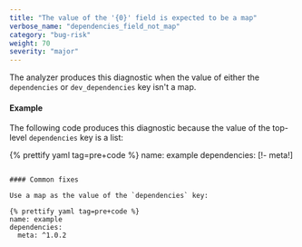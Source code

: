 ```yaml
---
title: "The value of the '{0}' field is expected to be a map"
verbose_name: "dependencies_field_not_map"
category: "bug-risk"
weight: 70
severity: "major"
---
```

The analyzer produces this diagnostic when the value of either the
`dependencies` or `dev_dependencies` key isn't a map.

#### Example

The following code produces this diagnostic because the value of the
top-level `dependencies` key is a list:

{% prettify yaml tag=pre+code %}
name: example
dependencies:
  [!- meta!]
```

#### Common fixes

Use a map as the value of the `dependencies` key:

{% prettify yaml tag=pre+code %}
name: example
dependencies:
  meta: ^1.0.2
```

